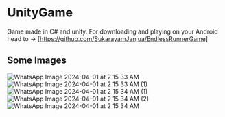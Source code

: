 # UnityGame
Game made in C# and unity.
For downloading and playing on your Android head to -> [https://github.com/SukarayamJanjua/EndlessRunnerGame]

## Some Images
![WhatsApp Image 2024-04-01 at 2 15 33 AM](https://github.com/SukarayamJanjua/UnityGame/assets/94704551/aa95465f-1e24-410e-a5ab-c887538d5349)
![WhatsApp Image 2024-04-01 at 2 15 33 AM (1)](https://github.com/SukarayamJanjua/UnityGame/assets/94704551/36db35a1-d59f-4dd1-86db-39d6681350a4)
![WhatsApp Image 2024-04-01 at 2 15 34 AM (1)](https://github.com/SukarayamJanjua/UnityGame/assets/94704551/805b118c-f06b-448b-a790-43ef0c4b9a46)
![WhatsApp Image 2024-04-01 at 2 15 34 AM (2)](https://github.com/SukarayamJanjua/UnityGame/assets/94704551/e804a376-6d53-433a-bc38-56a76e22d1f3)
![WhatsApp Image 2024-04-01 at 2 15 34 AM](https://github.com/SukarayamJanjua/UnityGame/assets/94704551/7975cff6-d342-4ef1-8594-2fb47f537a4b)
